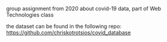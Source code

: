 group assignment from 2020 about covid-19 data, part of Web Technologies class

the dataset can be found in the following repo:
https://github.com/chriskotrotsios/covid_database

